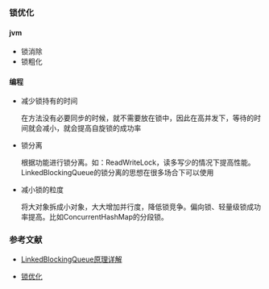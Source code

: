 ### 锁优化

#### jvm

- 锁消除
- 锁粗化

#### 编程

- 减少锁持有的时间

  在方法没有必要同步的时候，就不需要放在锁中，因此在高并发下，等待的时间就会减小，就会提高自旋锁的成功率

- 锁分离

  根据功能进行锁分离。如：ReadWriteLock，读多写少的情况下提高性能。LinkedBlockingQueue的锁分离的思想在很多场合下可以使用

- 减小锁的粒度

  将大对象拆成小对象，大大增加并行度，降低锁竞争。偏向锁、轻量级锁成功率提高。比如ConcurrentHashMap的分段锁。



### 参考文献

- [LinkedBlockingQueue原理详解](https://juejin.cn/post/6970336648710062093)

- [锁优化](https://houbb.github.io/2018/10/08/jvm-30-lock-optimize#%E9%94%81%E4%BC%98%E5%8C%96)